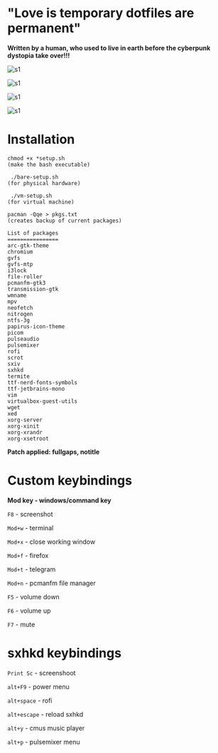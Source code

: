 # **"Love is temporary dotfiles are permanent"**

**Written by a human, who used to live in earth before the cyberpunk dystopia take over!!!**

![s1](https://raw.githubusercontent.com/yperta/walls/main/screenshots/dwm/Screenshot%20from%202020-10-07%2020-20-39.png)

![s1](https://raw.githubusercontent.com/yperta/walls/main/screenshots/dwm/Screenshot%20from%202020-10-07%2020-20-59.png)

![s1](https://raw.githubusercontent.com/yperta/walls/main/screenshots/dwm/Screenshot%20from%202020-10-07%2020-32-46.png)

![s1](https://raw.githubusercontent.com/yperta/walls/main/screenshots/dwm/Screenshot%20from%202020-10-11%2021-23-58.png)

# Installation

```
chmod +x *setup.sh
(make the bash executable)

 ./bare-setup.sh
(for physical hardware)                
 
 ./vm-setup.sh
(for virtual machine)

pacman -Qqe > pkgs.txt 
(creates backup of current packages)
```

```
List of packages
================
arc-gtk-theme
chromium
gvfs
gvfs-mtp
i3lock
file-roller
pcmanfm-gtk3 
transmission-gtk
wmname
mpv
neofetch
nitrogen
ntfs-3g
papirus-icon-theme
picom
pulseaudio
pulsemixer 
rofi
scrot
sxiv
sxhkd
termite
ttf-nerd-fonts-symbols 
ttf-jetbrains-mono
vim
virtualbox-guest-utils
wget
xed
xorg-server
xorg-xinit
xorg-xrandr
xorg-xsetroot
```

**Patch applied: fullgaps, notitle**

# **Custom keybindings**

**Mod key - windows/command key**


```F8``` - screenshot

```Mod+w``` - terminal

```Mod+x``` - close working window

```Mod+f``` - firefox

```Mod+t``` - telegram

```Mod+n``` - pcmanfm file manager

```F5``` - volume down

```F6``` - volume up

```F7``` - mute

# **sxhkd keybindings**

```Print Sc``` - screenshoot

```alt+F9``` - power menu

```alt+space``` - rofi

```alt+escape``` - reload sxhkd

```alt+y``` - cmus music player

```alt+p``` - pulsemixer menu
